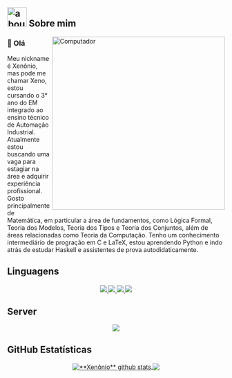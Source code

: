 ## <img width="45" alt="about" src="https://raw.github.com/elizarov/elizarov/master/about.png"> Sobre mim

<img src="https://raw.githubusercontent.com/MicaelliMedeiros/micaellimedeiros/master/image/computer-illustration.png"
     min-width="400px"
     max-width="400px"
     width="400px"
     align="right"
     alt="Computador">

### 👋 Olá
<p align="left"> 
Meu nickname é Xenônio, mas pode me chamar Xeno, estou cursando o 3° ano do EM integrado ao ensino técnico de Automação Industrial. Atualmente estou buscando uma vaga para estagiar na área e adquirir experiência profissional. Gosto principalmente de Matemática, em particular a área de fundamentos, como Lógica Formal, Teoria dos Modelos, Teoria dos Tipos e Teoria dos Conjuntos, além de áreas relacionadas como Teoria da Computação. Tenho um conhecimento intermediário de progração em C e LaTeX, estou aprendendo Python e indo atrás de estudar Haskell e assistentes de prova autodidaticamente.
</p>

## **Linguagens**  

<h4 align="center">
  <a href="https://en.wikipedia.org/wiki/C_(programming_language)">
    <img src="https://readme-components.vercel.app/api?component=logo&logo=c&text=false&animation=spin&fill=black&textfill=bface6&">
  </a>
  <a href="https://www.latex-project.org">
    <img src="https://readme-components.vercel.app/api?component=logo&logo=latex&text=false&animation=spin&fill=black&textfill=bface6&">
  </a>
  <a href="https://www.python.org">
    <img src="https://readme-components.vercel.app/api?component=logo&logo=python&text=false&animation=spin&fill=black&textfill=bface6&">
  </a>
  <a href="https://www.haskell.org">
    <img src="https://readme-components.vercel.app/api?component=logo&logo=haskell&text=false&animation=spin&fill=black&textfill=bface6&">
  </a>
</h4>
  
## **Server**
<p align="center">
  <a href="https://disboard.org/pt-pt/server/1021576634802905148">
    <img src="https://img.shields.io/static/v1?label=Server&message=Matematica&color=f8efd4&style=for-the-badge&logo=Discord">
  </a>
</p>

## **GitHub Estatísticas**

<p align="center"> 
  <a href="https://github.com/Xennonio">
   <img align="center"
        src="https://github-readme-stats.vercel.app/api?username=Xennonio&show_icons=true&theme=dracula&line_height=27"
        alt="**Xenônio** github stats"/>
  </a>

  <a href="https://github.com/Xennonio">
    <img align="center"
         src="https://github-readme-stats.vercel.app/api/top-langs/?username=Xennonio&theme=dracula&hide_langs_below=1"/>
  </a>
</p>
